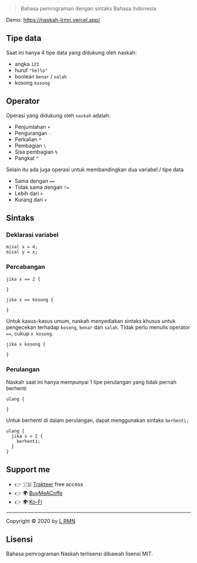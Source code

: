 

> Bahasa pemrograman dengan sintaks Bahasa Indonesia

Demo: https://naskah-lrmn.vercel.app/

## Tipe data

Saat ini hanya 4 tipe data yang didukung oleh naskah:

- angka `123`
- huruf `"hello"`
- boolean `benar` / `salah`
- kosong `kosong`

## Operator

Operasi yang didukung oleh `naskah` adalah:

- Penjumlahan `+`
- Pengurangan `-`
- Perkalian `*`
- Pembagian `\`
- Sisa pembagian `%`
- Pangkat `^`

Selain itu ada juga operasi untuk membandingkan dua variabel / tipe data

- Sama dengan `==`
- Tidak sama dengan `!=`
- Lebih dari `>`
- Kurang dari `<`

## Sintaks

### Deklarasi variabel

```
misal x = 4;
misal y = x;
```

### Percabangan

```
jika x == 2 {

}

jika x == kosong {

}
```

Untuk kasus-kasus umum, naskah menyediakan sintaks khusus untuk pengecekan terhadap `kosong`, `benar` dan `salah`. Tidak perlu menulis operator `==`, cukup `x kosong`.

```
jika x kosong {

}
```

### Perulangan

Naskah saat ini hanya mempunyai 1 tipe perulangan yang tidak pernah berhenti

```
ulang {

}
```

Untuk berhenti di dalam perulangan, dapat menggunakan sintaks `berhenti;`

```
ulang {
  jika x > 2 {
    berhenti;
  }
}
```
## Support me

- 👉 🇮🇩 [Trakteer](https://trakteer.id/lrmn) free access
- 👉 🌍 [BuyMeACoffe](https://www.buymeacoffee.com/lrmn)
- 👉 🌍 [Ko-Fi](https://ko-fi.com/lrmn7)

---

Copyright © 2020 by [L RMN](https://is-a.fun/)

## Lisensi

Bahasa pemrograman Naskah terlisensi dibawah lisensi MIT.
